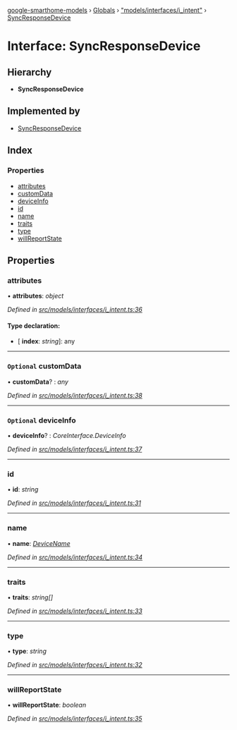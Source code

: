 [google-smarthome-models](../README.md) › [Globals](../globals.md) › ["models/interfaces/i_intent"](../modules/_models_interfaces_i_intent_.md) › [SyncResponseDevice](_models_interfaces_i_intent_.syncresponsedevice.md)

# Interface: SyncResponseDevice

## Hierarchy

* **SyncResponseDevice**

## Implemented by

* [SyncResponseDevice](../classes/_models_intent_.syncresponsedevice.md)

## Index

### Properties

* [attributes](_models_interfaces_i_intent_.syncresponsedevice.md#attributes)
* [customData](_models_interfaces_i_intent_.syncresponsedevice.md#optional-customdata)
* [deviceInfo](_models_interfaces_i_intent_.syncresponsedevice.md#optional-deviceinfo)
* [id](_models_interfaces_i_intent_.syncresponsedevice.md#id)
* [name](_models_interfaces_i_intent_.syncresponsedevice.md#name)
* [traits](_models_interfaces_i_intent_.syncresponsedevice.md#traits)
* [type](_models_interfaces_i_intent_.syncresponsedevice.md#type)
* [willReportState](_models_interfaces_i_intent_.syncresponsedevice.md#willreportstate)

## Properties

###  attributes

• **attributes**: *object*

*Defined in [src/models/interfaces/i_intent.ts:36](https://github.com/galactic1969/google-smarthome-models/blob/633871f/src/models/interfaces/i_intent.ts#L36)*

#### Type declaration:

* \[ **index**: *string*\]: any

___

### `Optional` customData

• **customData**? : *any*

*Defined in [src/models/interfaces/i_intent.ts:38](https://github.com/galactic1969/google-smarthome-models/blob/633871f/src/models/interfaces/i_intent.ts#L38)*

___

### `Optional` deviceInfo

• **deviceInfo**? : *CoreInterface.DeviceInfo*

*Defined in [src/models/interfaces/i_intent.ts:37](https://github.com/galactic1969/google-smarthome-models/blob/633871f/src/models/interfaces/i_intent.ts#L37)*

___

###  id

• **id**: *string*

*Defined in [src/models/interfaces/i_intent.ts:31](https://github.com/galactic1969/google-smarthome-models/blob/633871f/src/models/interfaces/i_intent.ts#L31)*

___

###  name

• **name**: *[DeviceName](../classes/_models_core_.devicename.md)*

*Defined in [src/models/interfaces/i_intent.ts:34](https://github.com/galactic1969/google-smarthome-models/blob/633871f/src/models/interfaces/i_intent.ts#L34)*

___

###  traits

• **traits**: *string[]*

*Defined in [src/models/interfaces/i_intent.ts:33](https://github.com/galactic1969/google-smarthome-models/blob/633871f/src/models/interfaces/i_intent.ts#L33)*

___

###  type

• **type**: *string*

*Defined in [src/models/interfaces/i_intent.ts:32](https://github.com/galactic1969/google-smarthome-models/blob/633871f/src/models/interfaces/i_intent.ts#L32)*

___

###  willReportState

• **willReportState**: *boolean*

*Defined in [src/models/interfaces/i_intent.ts:35](https://github.com/galactic1969/google-smarthome-models/blob/633871f/src/models/interfaces/i_intent.ts#L35)*
